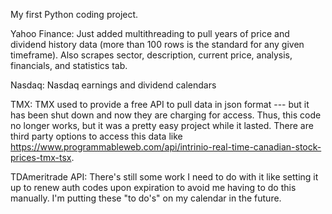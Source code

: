 My first Python coding project.
 
Yahoo Finance: Just added multithreading to pull years of price and dividend history data (more than 100 rows is the standard for any given timeframe). Also scrapes sector, description, current price, analysis, financials, and statistics tab.

Nasdaq: Nasdaq earnings and dividend calendars

TMX: TMX used to provide a free API to pull data in json format --- but it has been shut down and now they are charging for access. Thus, this code no longer works, but it was a pretty easy project while it lasted. There are third party options to access this data like https://www.programmableweb.com/api/intrinio-real-time-canadian-stock-prices-tmx-tsx.

TDAmeritrade API: There's still some work I need to do with it like setting it up to renew auth codes upon expiration to avoid me having to do this manually. I'm putting these "to do's" on my calendar in the future.
